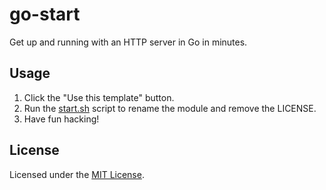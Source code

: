 # go-start
Get up and running with an HTTP server in Go in minutes.

## Usage

1. Click the "Use this template" button.
2. Run the [start.sh](start.sh) script to rename the module and remove the LICENSE.
3. Have fun hacking!

## License
Licensed under the [MIT License](LICENSE).
